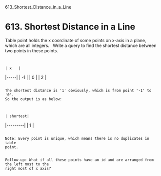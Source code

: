 613_Shortest_Distance_in_a_Line
# 613. Shortest Distance in a Line

Table point holds the x coordinate of some points on x-axis in a plane, which are
    all integers.
     
    Write a query to find the shortest distance between two points in these points.

     

    | x   |
|-----|
| -1  |
| 0   |
| 2   |

     
    The shortest distance is '1' obviously, which is from point '-1' to '0'.
    So the output is as below:

     

    | shortest|
|---------|
| 1       |

     
    Note: Every point is unique, which means there is no duplicates in table
    point.

     
    Follow-up: What if all these points have an id and are arranged from the left most to the
    right most of x axis?